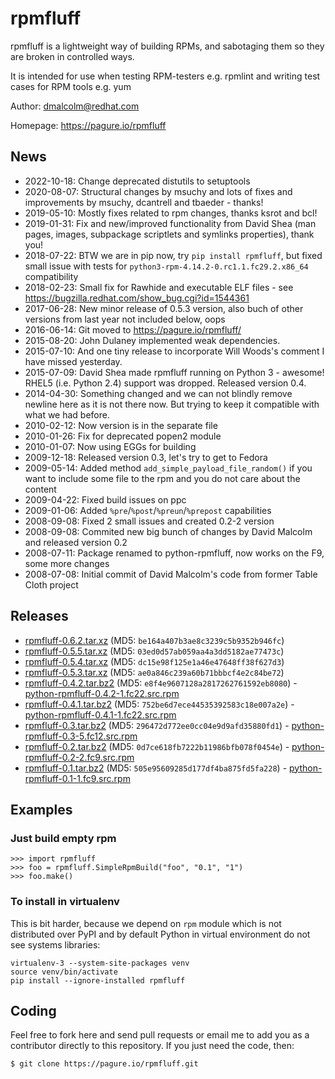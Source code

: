 # rpmfluff #

rpmfluff is a lightweight way of building RPMs, and sabotaging them so they are broken in controlled ways.

It is intended for use when testing RPM-testers e.g. rpmlint and writing test cases for RPM tools e.g. yum

Author: dmalcolm@redhat.com

Homepage: https://pagure.io/rpmfluff

## News ##

 * 2022-10-18: Change deprecated distutils to setuptools
 * 2020-08-07: Structural changes by msuchy and lots of fixes and improvements by msuchy, dcantrell and tbaeder - thanks!
 * 2019-05-10: Mostly fixes related to rpm changes, thanks ksrot and bcl!
 * 2019-01-31: Fix and new/improved functionality from David Shea (man pages, images, subpackage scriptlets and symlinks properties), thank you!
 * 2018-07-22: BTW we are in pip now, try `pip install rpmfluff`, but fixed small issue with tests for `python3-rpm-4.14.2-0.rc1.1.fc29.2.x86_64` compatibility
 * 2018-02-23: Small fix for Rawhide and executable ELF files - see https://bugzilla.redhat.com/show_bug.cgi?id=1544361
 * 2017-06-28: New minor release of 0.5.3 version, also buch of other versions from last year not included below, oops
 * 2016-06-14: Git moved to https://pagure.io/rpmfluff/
 * 2015-08-20: John Dulaney implemented weak dependencies.
 * 2015-07-10: And one tiny release to incorporate Will Woods's comment I have missed yesterday.
 * 2015-07-09: David Shea made rpmfluff running on Python 3 - awesome! RHEL5 (i.e. Python 2.4) support was dropped. Released version 0.4.
 * 2014-04-30: Something changed and we can not blindly remove newline here as it is not there now. But trying to keep it compatible with what we had before.
 * 2010-02-12: Now version is in the separate file
 * 2010-01-26: Fix for deprecated popen2 module
 * 2010-01-07: Now using EGGs for building
 * 2009-12-18: Released version 0.3, let's try to get to Fedora
 * 2009-05-14: Added method `add_simple_payload_file_random()` if you want to include some file to the rpm and you do not care about the content
 * 2009-04-22: Fixed build issues on ppc
 * 2009-01-06: Added `%pre`/`%post`/`%preun`/`%prepost` capabilities
 * 2008-09-08: Fixed 2 small issues and created 0.2-2 version
 * 2008-09-08: Commited new big bunch of changes by David Malcolm and released version 0.2
 * 2008-07-11: Package renamed to python-rpmfluff, now works on the F9, some more changes
 * 2008-07-08: Initial commit of David Malcolm's code from former Table Cloth project

## Releases ##

 * [rpmfluff-0.6.2.tar.xz](https://releases.pagure.org/rpmfluff/rpmfluff-0.6.2.tar.xz) (MD5: `be164a407b3ae8c3239c5b9352b946fc`)
 * [rpmfluff-0.5.5.tar.xz](https://releases.pagure.org/rpmfluff/rpmfluff-0.5.5.tar.xz) (MD5: `03ed0d57ab059aa4a3dd5182ae77473c`)
 * [rpmfluff-0.5.4.tar.xz](https://releases.pagure.org/rpmfluff/rpmfluff-0.5.4.tar.xz) (MD5: `dc15e98f125e1a46e47648ff38f627d3`)
 * [rpmfluff-0.5.3.tar.xz](https://releases.pagure.org/rpmfluff/rpmfluff-0.5.3.tar.xz) (MD5: `ae0a846c239a60b71bbbcf4e2c84be72`)
 * [rpmfluff-0.4.2.tar.bz2](https://fedorahosted.org/releases/r/p/rpmfluff/rpmfluff-0.4.2.tar.bz2) (MD5: `e8f4e9607128a2817262761592eb8080`) - [python-rpmfluff-0.4.2-1.fc22.src.rpm](https://fedorahosted.org/releases/r/p/rpmfluff/python-rpmfluff-0.4.2-1.fc22.src.rpm)
 * [rpmfluff-0.4.1.tar.bz2](https://fedorahosted.org/releases/r/p/rpmfluff/rpmfluff-0.4.1.tar.bz2) (MD5: `752be6d7ece44535392583c18e007a2e`) - [python-rpmfluff-0.4.1-1.fc22.src.rpm](https://fedorahosted.org/releases/r/p/rpmfluff/python-rpmfluff-0.4.1-1.fc22.src.rpm)
 * [rpmfluff-0.3.tar.bz2](https://fedorahosted.org/releases/r/p/rpmfluff/rpmfluff-0.3.tar.bz2) (MD5: `296472d772ee0cc04e9d9afd35880fd1`) - [python-rpmfluff-0.3-5.fc12.src.rpm](https://fedorahosted.org/releases/r/p/rpmfluff/python-rpmfluff-0.3-5.fc12.src.rpm)
 * [rpmfluff-0.2.tar.bz2](https://fedorahosted.org/releases/r/p/rpmfluff/rpmfluff-0.2.tar.bz2) (MD5: `0d7ce618fb7222b11986bfb078f0454e`) - [python-rpmfluff-0.2-2.fc9.src.rpm](https://fedorahosted.org/releases/r/p/rpmfluff/python-rpmfluff-0.2-2.fc9.src.rpm)
 * [rpmfluff-0.1.tar.bz2](https://fedorahosted.org/releases/r/p/rpmfluff/rpmfluff-0.1.tar.bz2) (MD5: `505e95609285d177df4ba875fd5fa228`) - [python-rpmfluff-0.1-1.fc9.src.rpm](https://fedorahosted.org/releases/r/p/rpmfluff/python-rpmfluff-0.1-1.fc9.src.rpm)

## Examples ##

### Just build empty rpm ###

    >>> import rpmfluff
    >>> foo = rpmfluff.SimpleRpmBuild("foo", "0.1", "1")
    >>> foo.make()

### To install in virtualenv ###

This is bit harder, because we depend on `rpm` module which is not distributed over PyPI and by default Python in virtual environment do not see systems libraries:

    virtualenv-3 --system-site-packages venv
    source venv/bin/activate
    pip install --ignore-installed rpmfluff

## Coding ##

Feel free to fork here and send pull requests or email me to add you as a contributor directly to this repository. If you just need the code, then:

    $ git clone https://pagure.io/rpmfluff.git
